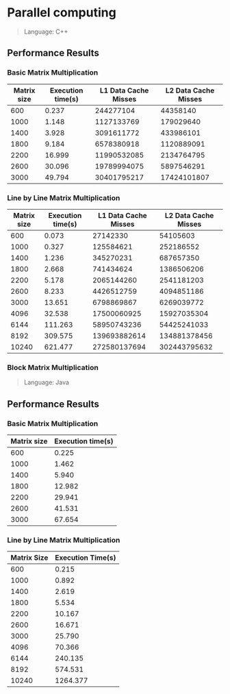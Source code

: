 # Parallel computing

> Language: C++

## Performance Results

### Basic Matrix Multiplication
| Matrix size | Execution time(s) | L1 Data Cache Misses | L2 Data Cache Misses |
| ----------- | ----------------- | -------------------- | -------------------- |
| 600         | 0.237             | 244277104            | 44358140             |
| 1000        | 1.148             | 1127133769           | 179029640            |
| 1400        | 3.928             | 3091611772           | 433986101            |
| 1800        | 9.184             | 6578380918           | 1120889091           |
| 2200        | 16.999            | 11990532085          | 2134764795           |
| 2600        | 30.096            | 19789994075          | 5897546291           |
| 3000        | 49.794            | 30401795217          | 17424101807          |

### Line by Line Matrix Multiplication
| Matrix size | Execution time(s) | L1 Data Cache Misses | L2 Data Cache Misses |
| ----------- | ----------------- | -------------------- | -------------------- |
| 600         | 0.073             | 27142330             | 54105603             |
| 1000        | 0.327             | 125584621            | 252186552            |
| 1400        | 1.236             | 345270231            | 687657350            |
| 1800        | 2.668             | 741434624            | 1386506206           |
| 2200        | 5.178             | 2065144260           | 2541181203           |
| 2600        | 8.233             | 4426512759           | 4094851186           |
| 3000        | 13.651            | 6798869867           | 6269039772           |
| 4096        | 32.538            | 17500060925          | 15927035304          |
| 6144        | 111.263           | 58950743236          | 54425241033          |
| 8192        | 309.575           | 139693882614         | 134881378456         |
| 10240       | 621.477           | 272580137694         | 302443795632         |

### Block Matrix Multiplication

> Language: Java

## Performance Results

### Basic Matrix Multiplication
| Matrix size | Execution time(s) |
| ----------- | ----------------- |
| 600         | 0.225             |
| 1000        | 1.462             |
| 1400        | 5.940             |
| 1800        | 12.982            |
| 2200        | 29.941            |
| 2600        | 41.531            |
| 3000        | 67.654            |

### Line by Line Matrix Multiplication
| Matrix Size | Execution Time(s) |
| ----------- | ----------------- |
| 600         | 0.215             |
| 1000        | 0.892             |
| 1400        | 2.619             |
| 1800        | 5.534             |
| 2200        | 10.167            |
| 2600        | 16.671            |
| 3000        | 25.790            |
| 4096        | 70.366            |
| 6144        | 240.135           |
| 8192        | 574.531           |
| 10240       | 1264.377          |

